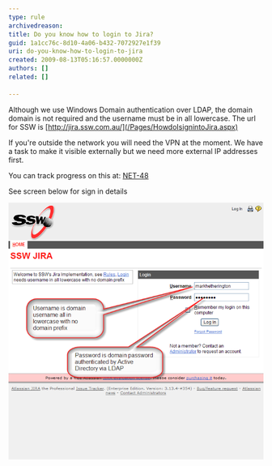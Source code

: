 ```yaml
---
type: rule
archivedreason: 
title: Do you know how to login to Jira?
guid: 1a1cc76c-8d10-4a06-b432-7072927e1f39
uri: do-you-know-how-to-login-to-jira
created: 2009-08-13T05:16:57.0000000Z
authors: []
related: []

---
```


Although we use Windows Domain authentication over LDAP, the domain domain is not required and the username must be in all lowercase. The url for SSW is [http://jira.ssw.com.au/](/Pages/HowdoIsignintoJira.aspx)
<!--endintro-->

If you're outside the network you will need the VPN at the moment. We have a task to make it visible externally but we need more external IP addresses first.

You can track progress on this at: [NET-48](/Pages/HowdoIsignintoJira.aspx)

See screen below for sign in details


![](SignIn.png)
